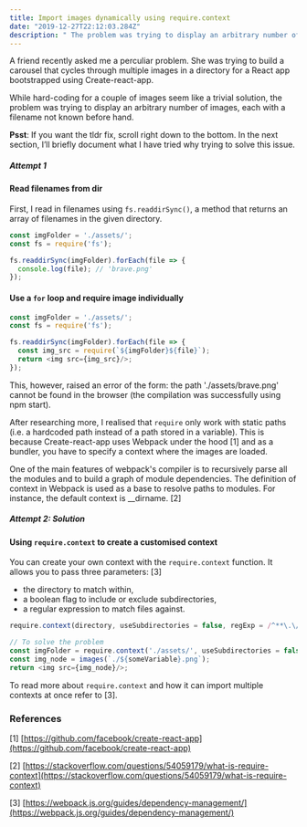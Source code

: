 ```yaml
---
title: Import images dynamically using require.context 
date: "2019-12-27T22:12:03.284Z"
description: " The problem was trying to display an arbitrary number of images, each with a filename not known before hand ..."
---
```

A friend recently asked me a perculiar problem. She was trying to build a carousel that cycles through multiple images in a directory for a React app bootstrapped using Create-react-app.

While hard-coding for a couple of images seem like a trivial solution, the problem was trying to display an arbitrary number of images, each with a filename not known before hand.

**Psst**: If you want the tldr fix, scroll right down to the bottom. In the next section, I’ll briefly document what I have tried why trying to solve this issue. 

##### Attempt 1

#### Read filenames from dir

First, I read in filenames using `fs.readdirSync()`, a method that returns an array of filenames in the given directory.

```javascript
const imgFolder = './assets/';
const fs = require('fs');

fs.readdirSync(imgFolder).forEach(file => {
  console.log(file); // 'brave.png'
});
```

#### Use a `for` loop and require image individually

```javascript
const imgFolder = './assets/';
const fs = require('fs');

fs.readdirSync(imgFolder).forEach(file => {
  const img_src = require(`${imgFolder}${file}`);
  return <img src={img_src}/>;
});
```

This, however, raised an error of the form: the path './assets/brave.png' cannot be found in the browser (the compilation was successfully using npm start).

After researching more, I realised that `require` only work with static paths (i.e. a hardcoded path instead of a path stored in a variable). This is because Create-react-app uses Webpack under the hood [1] and as a bundler, you have to specify a context where the images are loaded. 

One of the main features of webpack's compiler is to recursively parse all the modules and to build a graph of module dependencies. The definition of context in Webpack is used as a base to resolve paths to modules. For instance, the default context is __dirname. [2]

##### Attempt 2: Solution

#### Using `require.context` to create a customised context

You can create your own context with the `require.context` function. It allows you to pass three parameters: [3]

- the directory to match within,
- a boolean flag to include or exclude subdirectories,
- a regular expression to match files against.

```javascript
require.context(directory, useSubdirectories = false, regExp = /^**\.\/**/)

// To solve the problem
const imgFolder = require.context('./assets/', useSubdirectories = false)
const img_node = images(`./${someVariable}.png`);
return <img src={img_node}/>;
```

To read more about `require.context` and how it can import multiple contexts at once refer to [3].

### References

[1] [https://github.com/facebook/create-react-app](https://github.com/facebook/create-react-app)

[2] [https://stackoverflow.com/questions/54059179/what-is-require-context](https://stackoverflow.com/questions/54059179/what-is-require-context)

[3] [https://webpack.js.org/guides/dependency-management/](https://webpack.js.org/guides/dependency-management/)